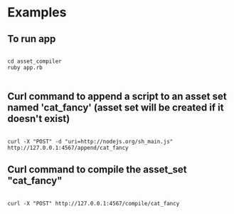 Examples
=======================

To run app
------------------------------------------------------------------------------------------------------

<pre>
<code>
cd asset_compiler
ruby app.rb
</code>
</pre>

Curl command to append a script to an asset set named 'cat_fancy' (asset set will be created if it doesn't exist)
------------------------------------------------------------------------------------------------------

<code>
curl -X "POST" -d "uri=http://nodejs.org/sh_main.js" http://127.0.0.1:4567/append/cat_fancy
</code>

Curl command to compile the asset_set "cat_fancy"
------------------------------------------------------------------------------------------------------
<code>
curl -X "POST" http://127.0.0.1:4567/compile/cat_fancy
</code>